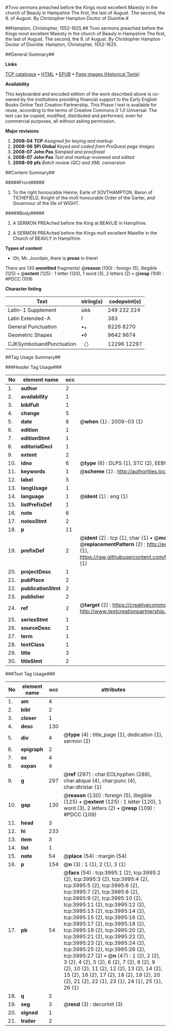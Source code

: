 #Tvvo sermons preached before the Kings most excellent Maiesty in the church of Beauly in Hampshire The first, the last of August. The second, the 9. of August. By Christopher Hampton Doctor of Diuinitie.#

##Hampton, Christopher, 1552-1625.##
Tvvo sermons preached before the Kings most excellent Maiesty in the church of Beauly in Hampshire The first, the last of August. The second, the 9. of August. By Christopher Hampton Doctor of Diuinitie.
Hampton, Christopher, 1552-1625.

##General Summary##

**Links**

[TCP catalogue](http://www.ota.ox.ac.uk/tcp/)  • 
[HTML](http://tei.it.ox.ac.uk/tcp/Texts-HTML/free/A02/A02611.html)  • 
[EPUB](http://tei.it.ox.ac.uk/tcp/Texts-EPUB/free/A02/A02611.epub) • 
[Page images (Historical Texts)](https://data.historicaltexts.jisc.ac.uk/view?pubId=eebo-99839564e&pageId=eebo-99839564e-3995-1)

**Availability**

This keyboarded and encoded edition of the
	       work described above is co-owned by the institutions
	       providing financial support to the Early English Books
	       Online Text Creation Partnership. This Phase I text is
	       available for reuse, according to the terms of Creative
	       Commons 0 1.0 Universal. The text can be copied,
	       modified, distributed and performed, even for
	       commercial purposes, all without asking permission.

**Major revisions**

1. __2008-04__ __TCP__ *Assigned for keying and markup*
1. __2008-06__ __SPi Global__ *Keyed and coded from ProQuest page images*
1. __2008-07__ __John Pas__ *Sampled and proofread*
1. __2008-07__ __John Pas__ *Text and markup reviewed and edited*
1. __2008-09__ __pfs__ *Batch review (QC) and XML conversion*

##Content Summary##

#####Front#####

1. To the right honourable Henrie, Earle of SOVTHAMPTON, Baron of TICHEFIELD, Knight of the moſt honourable Order of the Garter, and Gouernour of the Iſle of WIGHT.

#####Body#####

1. A SERMON PREAched before the King at BEAVLIE in Hampſhire.

1. A SERMON PREAched before the Kings moſt excellent Maieſtie in the Church of BEAVLY in Hampſhire.

**Types of content**

  * Oh, Mr. Jourdain, there is **prose** in there!

There are 130 **ommitted** fragments! 
 @__reason__ (130) : foreign (5), illegible (125)  •  @__extent__ (125) : 1 letter (120), 1 word (3), 2 letters (2)  •  @__resp__ (109) : #PDCC (109)

**Character listing**


|Text|string(s)|codepoint(s)|
|---|---|---|
|Latin-1 Supplement|ùèà|249 232 224|
|Latin Extended-A|ſ|383|
|General Punctuation|•⁎|8226 8270|
|Geometric Shapes|▪◊|9642 9674|
|CJKSymbolsandPunctuation|〈〉|12296 12297|

##Tag Usage Summary##

###Header Tag Usage###

|No|element name|occ|attributes|
|---|---|---|---|
|1.|__author__|2||
|2.|__availability__|1||
|3.|__biblFull__|1||
|4.|__change__|5||
|5.|__date__|8| @__when__ (1) : 2009-03 (1)|
|6.|__edition__|1||
|7.|__editionStmt__|1||
|8.|__editorialDecl__|1||
|9.|__extent__|2||
|10.|__idno__|6| @__type__ (6) : DLPS (1), STC (2), EEBO-CITATION (1), PROQUEST (1), VID (1)|
|11.|__keywords__|1| @__scheme__ (1) : http://authorities.loc.gov/ (1)|
|12.|__label__|5||
|13.|__langUsage__|1||
|14.|__language__|1| @__ident__ (1) : eng (1)|
|15.|__listPrefixDef__|1||
|16.|__note__|6||
|17.|__notesStmt__|2||
|18.|__p__|11||
|19.|__prefixDef__|2| @__ident__ (2) : tcp (1), char (1)  •  @__matchPattern__ (2) : ([0-9\-]+):([0-9IVX]+) (1), (.+) (1)  •  @__replacementPattern__ (2) : http://eebo.chadwyck.com/downloadtiff?vid=$1&page=$2 (1), https://raw.githubusercontent.com/textcreationpartnership/Texts/master/tcpchars.xml#$1 (1)|
|20.|__projectDesc__|1||
|21.|__pubPlace__|2||
|22.|__publicationStmt__|2||
|23.|__publisher__|2||
|24.|__ref__|2| @__target__ (2) : https://creativecommons.org/publicdomain/zero/1.0/ (1), http://www.textcreationpartnership.org/docs/. (1)|
|25.|__seriesStmt__|1||
|26.|__sourceDesc__|1||
|27.|__term__|1||
|28.|__textClass__|1||
|29.|__title__|3||
|30.|__titleStmt__|2||


###Text Tag Usage###

|No|element name|occ|attributes|
|---|---|---|---|
|1.|__am__|4||
|2.|__bibl__|2||
|3.|__closer__|1||
|4.|__desc__|130||
|5.|__div__|4| @__type__ (4) : title_page (1), dedication (1), sermon (2)|
|6.|__epigraph__|2||
|7.|__ex__|4||
|8.|__expan__|4||
|9.|__g__|297| @__ref__ (297) : char:EOLhyphen (288), char:abque (4), char:punc (4), char:dtristar (1)|
|10.|__gap__|130| @__reason__ (130) : foreign (5), illegible (125)  •  @__extent__ (125) : 1 letter (120), 1 word (3), 2 letters (2)  •  @__resp__ (109) : #PDCC (109)|
|11.|__head__|3||
|12.|__hi__|233||
|13.|__item__|3||
|14.|__list__|1||
|15.|__note__|54| @__place__ (54) : margin (54)|
|16.|__p__|154| @__n__ (3) : 1 (1), 2 (1), 3 (1)|
|17.|__pb__|54| @__facs__ (54) : tcp:3995:1 (2), tcp:3995:2 (2), tcp:3995:3 (2), tcp:3995:4 (2), tcp:3995:5 (2), tcp:3995:6 (2), tcp:3995:7 (2), tcp:3995:8 (2), tcp:3995:9 (2), tcp:3995:10 (2), tcp:3995:11 (2), tcp:3995:12 (2), tcp:3995:13 (2), tcp:3995:14 (2), tcp:3995:15 (2), tcp:3995:16 (2), tcp:3995:17 (2), tcp:3995:18 (2), tcp:3995:19 (2), tcp:3995:20 (2), tcp:3995:21 (2), tcp:3995:22 (2), tcp:3995:23 (2), tcp:3995:24 (2), tcp:3995:25 (2), tcp:3995:26 (2), tcp:3995:27 (2)  •  @__n__ (47) : 1 (2), 2 (2), 3 (2), 4 (2), 5 (2), 6 (2), 7 (2), 8 (2), 9 (2), 10 (2), 11 (2), 12 (2), 13 (2), 14 (2), 15 (2), 16 (2), 17 (2), 18 (2), 19 (2), 20 (2), 21 (2), 22 (1), 23 (1), 24 (1), 25 (1), 26 (1)|
|18.|__q__|2||
|19.|__seg__|3| @__rend__ (3) : decorInit (3)|
|20.|__signed__|1||
|21.|__trailer__|2||
